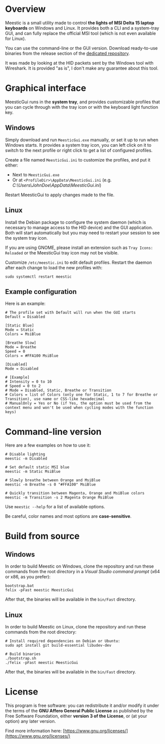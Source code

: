 <!-- Title: koromix.dev — Meestic
     Menu: Meestic -->

# Overview

Meestic is a small utility made to control **the lights of MSI Delta 15 laptop keyboards** on Windows and Linux. It provides both a CLI and a system-tray GUI, and can fully replace the official MSI tool (which is not even available for Linux).

You can use the command-line or the GUI version. Download ready-to-use binaries from the release section of the [ dedicated repository](https://github.com/Koromix/meestic/releases/latest).

It was made by looking at the HID packets sent by the Windows tool with Wireshark. It is provided "as is", I don't make any guarantee about this tool.

# Graphical interface

MeesticGui runs in the **system tray**, and provides customizable profiles that you can cycle through with the tray icon or with the keyboard light function key.

## Windows

Simply download and run `MeesticGui.exe` manually, or set it up to run when Windows starts. It provides a system tray icon, you can left click on it to switch to the next profile or right click to get a list of configured profiles.

Create a file named `MeesticGui.ini` to customize the profiles, and put it either:

- Next to `MeesticGui.exe`
- Or at `<ProfileDir>\AppData\MeesticGui.ini` (e.g. _C:\Users\JohnDoe\AppData\MeesticGui.ini_)

Restart MeesticGui to apply changes made to the file.

## Linux

Install the Debian package to configure the system daemon (which is necessary to manage access to the HID device) and the GUI application. Both will start automatically but you may need to restart your session to see the system tray icon.

If you are using GNOME, please install an extension such as `Tray Icons: Reloaded` or the MeesticGui tray icon may not be visible.

Customize `/etc/meestic.ini` to edit default profiles. Restart the daemon after each change to load the new profiles with:

    sudo systemctl restart meestic

## Example configuration

Here is an example:

    # The profile set with Default will run when the GUI starts
    Default = Disabled

    [Static Blue]
    Mode = Static
    Colors = MsiBlue

    [Breathe Slow]
    Mode = Breathe
    Speed = 0
    Colors = #FFA100 MsiBlue

    [Disabled]
    Mode = Disabled

    # [Example]
    # Intensity = 0 to 10
    # Speed = 0 to 2
    # Mode = Disabled, Static, Breathe or Transition
    # Colors = list of Colors (only one for Static, 1 to 7 for Breathe or Transition), use name or CSS-like hexadecimal
    # ManualOnly = Yes or No (if Yes, the option must be used from the context menu and won't be used when cycling modes with the function keys)

# Command-line version

Here are a few examples on how to use it:

    # Disable lighting
    meestic -m Disabled

    # Set default static MSI blue
    meestic -m Static MsiBlue

    # Slowly breathe between Orange and MsiBlue
    meestic -m Breathe -s 0 "#FFA100" MsiBlue

    # Quickly transition between Magenta, Orange and MsiBlue colors
    meestic -m Transition -s 2 Magenta Orange MsiBlue

Use `meestic --help` for a list of available options.

Be careful, color names and most options are **case-sensitive**.

# Build from source

## Windows

In order to build Meestic on Windows, clone the repository and run these commands from the root directory in a *Visual Studio command prompt* (x64 or x86, as you prefer):

    bootstrap.bat
    felix -pFast meestic MeesticGui

After that, the binaries will be available in the `bin/Fast` directory.

## Linux

In order to build Meestic on Linux, clone the repository and run these commands from the root directory:

    # Install required dependencies on Debian or Ubuntu:
    sudo apt install git build-essential libudev-dev

    # Build binaries
    ./bootstrap.sh
    ./felix -pFast meestic MeesticGui

After that, the binaries will be available in the `bin/Fast` directory.

# License

This program is free software: you can redistribute it and/or modify it under the terms of the **GNU Affero General Public License** as published by the Free Software Foundation, either **version 3 of the License**, or (at your option) any later version.

Find more information here: [https://www.gnu.org/licenses/](https://www.gnu.org/licenses/)
